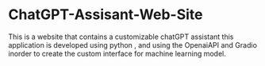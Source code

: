 # ChatGPT-Assisant-Web-Site
This is a website that contains a customizable chatGPT assistant 
this application is developed using python , 
and using the OpenaiAPI and Gradio inorder to create the custom interface for machine learning model.
